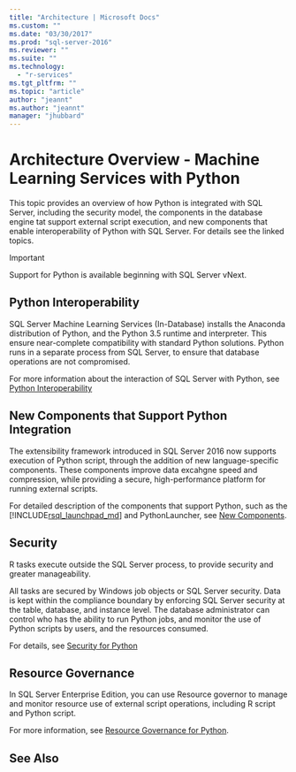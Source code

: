 ```yaml
---
title: "Architecture | Microsoft Docs"
ms.custom: ""
ms.date: "03/30/2017"
ms.prod: "sql-server-2016"
ms.reviewer: ""
ms.suite: ""
ms.technology: 
  - "r-services"
ms.tgt_pltfrm: ""
ms.topic: "article"
author: "jeannt"
ms.author: "jeannt"
manager: "jhubbard"
---
```


# Architecture Overview - Machine Learning Services with Python 

This topic provides an overview of how Python is integrated with SQL Server, including the security model, the components in the database engine tat support external script execution, and new components that enable interoperability of Python with SQL Server. For details see the linked topics.

> [!IMPORTANT]
> Support for Python is available beginning with SQL Server vNext.

## Python Interoperability

SQL Server Machine Learning Services (In-Database) installs the Anaconda distribution of Python, and the Python 3.5 runtime and interpreter. This ensure near-complete compatibility with standard Python solutions. Python runs in a separate process from SQL Server, to ensure that database operations are not compromised.

For more information about the interaction of SQL Server with Python, see [Python Interoperability](../../advanced-analytics/python/python-interoperability.md)

## New Components that Support Python Integration

The extensibility framework introduced in SQL Server 2016 now supports execution of Python script, through the addition of new language-specific components. These components improve data excahgne speed and compression, while providing a secure, high-performance platform for running external scripts.

For detailed description of the components that support Python, such as the [!INCLUDE[rsql_launchpad_md](../../includes/rsql-launchpad-md.md)] and PythonLauncher, see [New Components](../../advanced-analytics/python/new-components-in-sql-server-to-support-python-integration.md).

## Security 

R tasks execute outside the SQL Server process, to provide security and greater manageability.

All tasks are secured by Windows job objects or SQL Server security. Data is kept within the compliance boundary by enforcing SQL Server security at the table, database, and instance level. The database administrator can control who has the ability to run Python jobs, and monitor the use of Python scripts by users, and the resources consumed.

For details, see [Security for Python](../../advanced-analytics/python/security-overview-sql-server-python-services.md)

## Resource Governance

In SQL Server Enterprise Edition, you can use Resource governor to manage and monitor resource use of external script operations, including R script and Python script. 

For more information, see [Resource Governance for  Python](../../advanced-analytics/python/resource-governance-for-python).

## See Also

